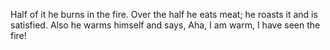 Half of it he burns in the fire. Over the half he eats meat; he roasts it and is satisfied. Also he warms himself and says, Aha, I am warm, I have seen the fire!
